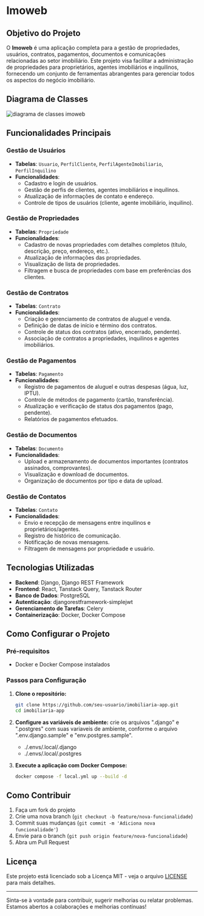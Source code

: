 # Imoweb

## Objetivo do Projeto

O **Imoweb** é uma aplicação completa para a gestão de propriedades, usuários, contratos, pagamentos, documentos e comunicações relacionadas ao setor imobiliário. Este projeto visa facilitar a administração de propriedades para proprietários, agentes imobiliários e inquilinos, fornecendo um conjunto de ferramentas abrangentes para gerenciar todos os aspectos do negócio imobiliário.


## Diagrama de Classes
![diagrama de classes imoweb](https://github.com/user-attachments/assets/4fa7764b-36b6-475f-b1eb-66b3134094e4)



## Funcionalidades Principais

### Gestão de Usuários
- **Tabelas**: `Usuario`, `PerfilCliente`, `PerfilAgenteImobiliario`, `PerfilInquilino`
- **Funcionalidades**:
  - Cadastro e login de usuários.
  - Gestão de perfis de clientes, agentes imobiliários e inquilinos.
  - Atualização de informações de contato e endereço.
  - Controle de tipos de usuários (cliente, agente imobiliário, inquilino).

### Gestão de Propriedades
- **Tabelas**: `Propriedade`
- **Funcionalidades**:
  - Cadastro de novas propriedades com detalhes completos (título, descrição, preço, endereço, etc.).
  - Atualização de informações das propriedades.
  - Visualização de lista de propriedades.
  - Filtragem e busca de propriedades com base em preferências dos clientes.

### Gestão de Contratos
- **Tabelas**: `Contrato`
- **Funcionalidades**:
  - Criação e gerenciamento de contratos de aluguel e venda.
  - Definição de datas de início e término dos contratos.
  - Controle de status dos contratos (ativo, encerrado, pendente).
  - Associação de contratos a propriedades, inquilinos e agentes imobiliários.

### Gestão de Pagamentos
- **Tabelas**: `Pagamento`
- **Funcionalidades**:
  - Registro de pagamentos de aluguel e outras despesas (água, luz, IPTU).
  - Controle de métodos de pagamento (cartão, transferência).
  - Atualização e verificação de status dos pagamentos (pago, pendente).
  - Relatórios de pagamentos efetuados.

### Gestão de Documentos
- **Tabelas**: `Documento`
- **Funcionalidades**:
  - Upload e armazenamento de documentos importantes (contratos assinados, comprovantes).
  - Visualização e download de documentos.
  - Organização de documentos por tipo e data de upload.

### Gestão de Contatos
- **Tabelas**: `Contato`
- **Funcionalidades**:
  - Envio e recepção de mensagens entre inquilinos e proprietários/agentes.
  - Registro de histórico de comunicação.
  - Notificação de novas mensagens.
  - Filtragem de mensagens por propriedade e usuário.

## Tecnologias Utilizadas

- **Backend**: Django, Django REST Framework
- **Frontend**: React, Tanstack Query, Tanstack Router
- **Banco de Dados**: PostgreSQL
- **Autenticação**: djangorestframework-simplejwt
- **Gerenciamento de Tarefas**: Celery
- **Containerização**: Docker, Docker Compose

## Como Configurar o Projeto

### Pré-requisitos
- Docker e Docker Compose instalados

### Passos para Configuração

1. **Clone o repositório:**
   ```bash
   git clone https://github.com/seu-usuario/imobiliaria-app.git
   cd imobiliaria-app
   ```

2. **Configure as variáveis de ambiente:**
   crie os arquivos ".django" e ".postgres" com suas variaveis de ambiente, conforme o arquivo ".env.django.sample" e "env.postgres.sample".
      - ./.envs/.local/.django
      - ./.envs/.local/.postgres

3. **Execute a aplicação com Docker Compose:**
   ```bash
   docker compose -f local.yml up --build -d
   ```

## Como Contribuir

1. Faça um fork do projeto
2. Crie uma nova branch (`git checkout -b feature/nova-funcionalidade`)
3. Commit suas mudanças (`git commit -m 'Adiciona nova funcionalidade'`)
4. Envie para o branch (`git push origin feature/nova-funcionalidade`)
5. Abra um Pull Request

## Licença

Este projeto está licenciado sob a Licença MIT - veja o arquivo [LICENSE](LICENSE) para mais detalhes.

---

Sinta-se à vontade para contribuir, sugerir melhorias ou relatar problemas. Estamos abertos a colaborações e melhorias contínuas!
